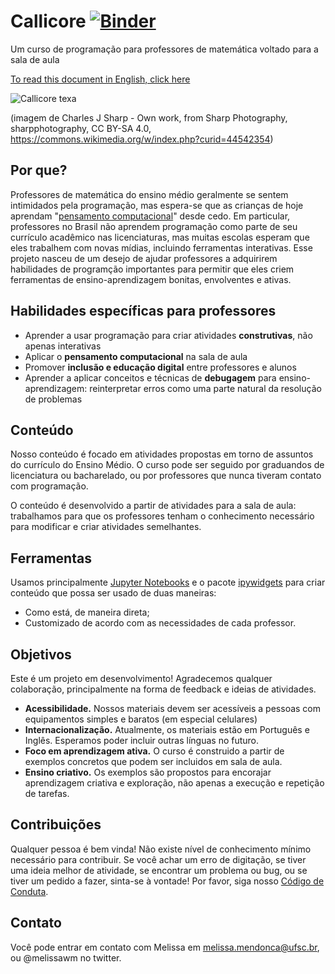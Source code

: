 # Callicore [![Binder](https://mybinder.org/badge_logo.svg)](https://mybinder.org/v2/gh/melissawm/callicore/master)
Um curso de programação para professores de matemática voltado para a sala de aula

[To read this document in English, click here](README.md)

![Callicore texa](https://github.com/melissawm/callicore/blob/master/640px-Texa_eighty-eight_(Callicore_texa).jpg)

(imagem de Charles J Sharp - Own work, from Sharp Photography, sharpphotography, CC BY-SA 4.0, https://commons.wikimedia.org/w/index.php?curid=44542354)

## Por que? 

Professores de matemática do ensino médio geralmente se sentem intimidados pela programação, mas espera-se que as crianças de hoje aprendam "[pensamento computacional](https://pt.wikipedia.org/wiki/Pensamento_computacional)" desde cedo. Em particular, professores no Brasil não aprendem programação como parte de seu currículo acadêmico nas licenciaturas, mas muitas escolas esperam que eles trabalhem com novas mídias, incluindo ferramentas interativas. Esse projeto nasceu de um desejo de ajudar professores a adquirirem habilidades de programção importantes para permitir que eles criem ferramentas de ensino-aprendizagem bonitas, envolventes e ativas.

## Habilidades específicas para professores

- Aprender a usar programação para criar atividades **construtivas**, não apenas interativas
- Aplicar o **pensamento computacional** na sala de aula
- Promover **inclusão e educação digital** entre professores e alunos
- Aprender a aplicar conceitos e técnicas de **debugagem** para ensino-aprendizagem: reinterpretar erros como uma parte natural da resolução de problemas

## Conteúdo

Nosso conteúdo é focado em atividades propostas em torno de assuntos do currículo do Ensino Médio. O curso pode ser seguido por graduandos de licenciatura ou bacharelado, ou por professores que nunca tiveram contato com programação.

O conteúdo é desenvolvido a partir de atividades para a sala de aula: trabalhamos para que os professores tenham o conhecimento necessário para modificar e criar atividades semelhantes. 

## Ferramentas
Usamos principalmente [Jupyter Notebooks](https://jupyter.org/) e o pacote [ipywidgets](https://ipywidgets.readthedocs.io) para criar conteúdo que possa ser usado de duas maneiras:
- Como está, de maneira direta;
- Customizado de acordo com as necessidades de cada professor.

## Objetivos

Este é um projeto em desenvolvimento! Agradecemos qualquer colaboração, principalmente na forma de feedback e ideias de atividades.
- **Acessibilidade.** Nossos materiais devem ser acessíveis a pessoas com equipamentos simples e baratos (em especial celulares)
- **Internacionalização.** Atualmente, os materiais estão em Português e Inglês. Esperamos poder incluir outras línguas no futuro.
- **Foco em aprendizagem ativa.** O curso é construido a partir de exemplos concretos que podem ser incluidos em sala de aula.
- **Ensino criativo.** Os exemplos são propostos para encorajar aprendizagem criativa e exploração, não apenas a execução e repetição de tarefas.

## Contribuições

Qualquer pessoa é bem vinda! Não existe nível de conhecimento mínimo necessário para contribuir. Se você achar um erro de digitação, se tiver uma ideia melhor de atividade, se encontrar um problema ou bug, ou se tiver um pedido a fazer, sinta-se à vontade! Por favor, siga nosso [Código de Conduta](codigo_de_conduta.md).

## Contato

Você pode entrar em contato com Melissa em melissa.mendonca@ufsc.br, ou @melissawm no twitter.
